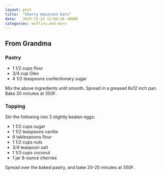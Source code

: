 ```yaml
---
layout: post
title:  "Cherry macaroon bars"
date:   2019-12-22 12:04:16 +0000
categories: muffins-and-bars
---
```


## From Grandma
### Pastry
* 1 1/2 cups flour
* 3/4 cup Oleo
* 4 1/2 teaspoons confectionary sugar


Mix the above ingredients until smooth. Spread in a greased 8x12 inch pan. Bake 20 minutes at 350F.


### Topping


Stir the following into 3 slightly beaten eggs:


* 1 1/2 cups sugar
* 1 1/2 teaspoons vanilla
* 6 tablespoons flour
* 1 1/2 cups nuts
* 3/4 teaspoon salt
* 1 1/3 cups coconut
* 1 jar 8-ounce cherries


Spread over the baked pastry, and bake 20-25 minutes at 350F.
